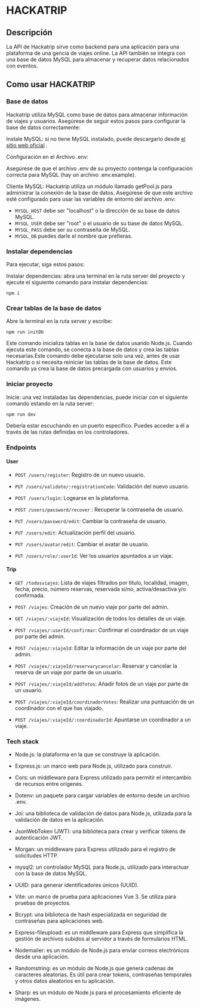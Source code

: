 # HACKATRIP

## Descripción

La API de Hackatrip sirve como backend para una aplicación para una plataforma de una gencia de viajes online. La API también se integra con una base de datos MySQL para almacenar y recuperar datos relacionados con eventos.

## Como usar HACKATRIP

### Base de datos

Hackatrip utiliza MySQL como base de datos para almacenar información de viajes y usuarios. Asegúrese de seguir estos pasos para configurar la base de datos correctamente:

Instale MySQL: si no tiene MySQL instalado, puede descargarlo desde [el sitio web oficial](https://www.mysql.com/downloads/) .

Configuración en el Archivo .env:

Asegúrese de que el archivo .env de su proyecto contenga la configuración correcta para MySQL (hay un archivo .env.example).

Cliente MySQL: Hackatrip utiliza un módulo llamado getPool.js para administrar la conexión de la base de datos. Asegúrese de que este archivo esté configurado para usar las variables de entorno del archivo .env:

- `MYSQL_HOST` debe ser "localhost" o la dirección de su base de datos MySQL.
- `MYSQL_USER` debe ser "root" o el usuario de su base de datos MySQL.
- `MYSQL_PASS` debe ser su contraseña de MySQL.
- `MYSQL_DB` puedes darle el nombre que prefieras.

### Instalar dependencias

Para ejecutar, siga estos pasos:

Instalar dependencias: abra una terminal en la ruta server del proyecto y ejecute el siguiente comando para instalar dependencias:

```
npm i
```

### Crear tablas de la base de datos

Abre la terminal en la ruta server y escribe:

```
npm run initDb
```

Este comando inicializa tablas en la base de datos usando Node.js. Cuando ejecuta este comando, se conecta a la base de datos y crea las tablas necesarias.Este comando debe ejecutarse solo una vez, antes de usar Hackatrip o si necesita reiniciar las tablas de la base de datos. Este comando ya crea la base de datos precargada con usuarios y envíos.

### Iniciar proyecto

Inicie: una vez instaladas las dependencias, puede iniciar con el siguiente comando estando en la ruta server:

```
npm run dev
```

Debería estar escuchando en un puerto específico. Puedes acceder a él a través de las rutas definidas en los controladores.

### Endpoints

#### User

- `POST /users/register`: Registro de un nuevo usuario.

- `PUT /users/validate/:registrationCode`: Validación del nuevo usuario.

- `POST /users/login`: Logearse en la plataforma.

- `POST /users/password/recover` : Recuperar la contraseña de usuario.

- `PUT /users/password/edit`: Cambiar la contraseña de usuario.
  
- `PUT /users/edit`: Actualización perfil del usuario.
  
- `PUT /users/avatar/edit`: Cambiar el avatar de usuario.
  
- `PUT /users/role/:userId`: Ver los usuarios apuntados a un viaje.

#### Trip

- `GET /todosviajes`: Lista de viajes filtrados por título, localidad, imagen, fecha, precio, número reservas, reservada si/no, activa/desactiva y/o confirmada.

- `POST /viajes`: Creación de un nuevo viaje por parte del admin.

- `GET /viajes/:viajeId`: Visualización de todos los detalles de un viaje.

- `POST /viajes/:userId/confirmar`: Confirmar el coordinador de un viaje por parte del admin.

- `POST /viajes/:viajeId`: Editar la información de un viaje por parte del admin.

- `POST /viajes/:viajeId/reservarycancelar`: Reservar y cancelar la reserva de un viaje por parte de un usuario.

- `POST /viajes/:viajeId/addfotos`: Añadir fotos de un viaje por parte de un usuario.

- `POST /viajes/:viajeId/coordinadorVotes`: Realizar una puntuación de un coordinador con el que has viajado.

- `POST /viajes/:viajeId/:coordinadorId`: Apuntarse un coordinador a un viaje.

### Tech stack

- Node.js: la plataforma en la que se construye la aplicación.

- Express.js: un marco web para Node.js, utilizado para construir.

- Cors: un middleware para Express utilizado para permitir el intercambio de recursos entre orígenes.

- Dotenv: un paquete para cargar variables de entorno desde un archivo .env.

- Joi: una biblioteca de validación de datos para Node.js, utilizada para la validación de datos en la aplicación.

- JsonWebToken (JWT): una biblioteca para crear y verificar tokens de autenticación JWT.

- Morgan: un middleware para Express utilizado para el registro de solicitudes HTTP.

- mysql2: un controlador MySQL para Node.js, utilizado para interactuar con la base de datos MySQL.

- UUID: para generar identificadores únicos (UUID).

- Vite: un marco de prueba para aplicaciones Vue 3. Se utiliza para pruebas de proyectos.

- Bcrypt: una biblioteca de hash especializada en seguridad de contraseñas para aplicaciones web.

- Express-fileupload: es un middleware para Express que simplifica la gestión de archivos subidos al servidor a través de formularios HTML.

- Nodemailer: es un módulo de Node.js para enviar correos electrónicos desde una aplicación.

- Randomstring: es un módulo de Node.js que genera cadenas de caracteres aleatorias. Es útil para crear tokens, contraseñas temporales y otros datos aleatorios en tu aplicación.

- Sharp: es un módulo de Node.js para el procesamiento eficiente de imágenes.
